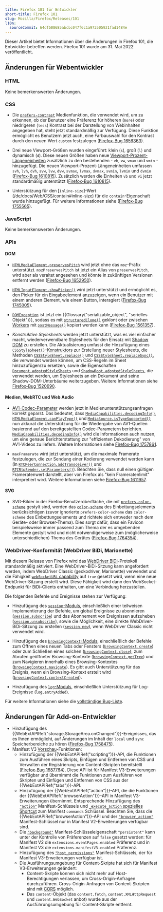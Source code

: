 ```yaml
---
title: Firefox 101 für Entwickler
short-title: Firefox 101
slug: Mozilla/Firefox/Releases/101
l10n:
  sourceCommit: 64df508685abcbc047f6c1a973505921fad1484e
---
```


Dieser Artikel bietet Informationen über die Änderungen in Firefox 101, die Entwickler betreffen werden. Firefox 101 wurde am 31. Mai 2022 veröffentlicht.

## Änderungen für Webentwickler

### HTML

Keine bemerkenswerten Änderungen.

### CSS

- Die [`prefers-contrast`](/de/docs/Web/CSS/@media/prefers-contrast) Medienfunktion, die verwendet wird, um zu erkennen, ob der Benutzer eine Präferenz für höheren (`more`) oder niedrigeren (`less`) Kontrast bei der Darstellung von Webinhalten angegeben hat, steht jetzt standardmäßig zur Verfügung. Diese Funktion ermöglicht es Benutzern jetzt auch, eine Farbauswahl für den Kontrast durch den neuen Wert `custom` festzulegen ([Firefox-Bug 1656363](https://bugzil.la/1656363)).

- Drei neue Viewport-Größen wurden eingeführt: klein (`s`), groß (`l`) und dynamisch (`d`). Diese neuen Größen haben neue [Viewport-Prozent-Längeneinheiten](/de/docs/Web/CSS/length) zusätzlich zu den bestehenden - `vh`, `vw`, `vmax` und `vmin` - hinzugefügt. Die neuen Viewport-Prozent-Längeneinheiten umfassen `svh`, `lvh`, `dvh`, `svw`, `lvw`, `dvw`, `svmax`, `lvmax`, `dvmax`, `svmin`, `lvmin` und `dvmin` ([Firefox-Bug 1610815](https://bugzil.la/1610815)). Zusätzlich werden die Einheiten `vb` und `vi` jetzt standardmäßig unterstützt ([Firefox-Bug 1610815](https://bugzil.la/1610815)).

- Unterstützung für den [`inline-size`]-Wert (/de/docs/Web/CSS/contain#inline-size) für die `contain`-Eigenschaft wurde hinzugefügt. Für weitere Informationen siehe ([Firefox-Bug 1755565](https://bugzil.la/1755565)).

### JavaScript

Keine bemerkenswerten Änderungen.

### APIs

#### DOM

- [`HTMLMediaElement.preservesPitch`](/de/docs/Web/API/HTMLMediaElement/preservesPitch) wird jetzt ohne das `moz`-Präfix unterstützt. `mozPreservesPitch` ist jetzt ein Alias von `preservesPitch`, wird aber als veraltet angesehen und könnte in zukünftigen Versionen entfernt werden ([Firefox-Bug 1652950](https://bugzil.la/1652950)).

- [`HTMLInputElement.showPicker()`](/de/docs/Web/API/HTMLInputElement/showPicker) wird jetzt unterstützt und ermöglicht es, den Picker für ein Eingabeelement anzuzeigen, wenn ein Benutzer mit einem anderen Element, wie einem Button, interagiert ([Firefox-Bug 1745005](https://bugzil.la/1745005)).

- [`DOMException`](/de/docs/Web/API/DOMException) ist jetzt ein {{Glossary("serializable_object", "serielles Objekt")}}, sodass es mit [`structuredClone()`](/de/docs/Web/API/Window/structuredClone) geklont oder zwischen [Workers](/de/docs/Web/API/Worker) mit [`postMessage()`](/de/docs/Web/API/Worker/postMessage) kopiert werden kann ([Firefox-Bug 1561357](https://bugzil.la/1561357)).

- _Konstruktive Stylesheets_ werden jetzt unterstützt, was es viel einfacher macht, wiederverwendbare Stylesheets für den Einsatz mit [Shadow DOM](/de/docs/Web/API/Web_components/Using_shadow_DOM) zu erstellen. Die Aktualisierung umfasst die Hinzufügung eines [`CSSStyleSheet()`-Konstruktors](/de/docs/Web/API/CSSStyleSheet/CSSStyleSheet) zur Erstellung neuer Stylesheets, die Methoden [`CSSStyleSheet.replace()`](/de/docs/Web/API/CSSStyleSheet/replace) und [`CSSStyleSheet.replaceSync()`](/de/docs/Web/API/CSSStyleSheet/replaceSync), die verwendet werden können, um CSS-Regeln im Sheet hinzuzufügen/zu ersetzen, sowie die Eigenschaften [`Document.adoptedStyleSheets`](/de/docs/Web/API/Document/adoptedStyleSheets) und [`ShadowRoot.adoptedStyleSheets`](/de/docs/Web/API/ShadowRoot/adoptedStyleSheets), die verwendet werden, um Stylesheets an ein Dokument und seine Shadow-DOM-Unterbäume weiterzugeben. Weitere Informationen siehe [Firefox-Bug 1520690](https://bugzil.la/1520690).

#### Medien, WebRTC und Web Audio

- [AV1-Codec-Parameter](/de/docs/Web/Media/Guides/Formats/codecs_parameter#av1) werden jetzt in Medienunterstützungsanfragen korrekt geparst. Das bedeutet, dass [`MediaCapabilities.decodingInfo()`](/de/docs/Web/API/MediaCapabilities/decodingInfo), [`HTMLMediaElement.canPlayType()`](/de/docs/Web/API/HTMLMediaElement/canPlayType) und [`MediaSource.isTypeSupported()`](/de/docs/Web/API/MediaSource/isTypeSupported_static) nun akkurat die Unterstützung für die Wiedergabe von AV1-Quellen basierend auf den bereitgestellten Codec-Parametern berichten. [`MediaCapabilities.decodingInfo()`](/de/docs/Web/API/MediaCapabilities/decodingInfo) wird die Informationen auch nutzen, um eine genaue Berichterstattung zur "effizienten Dekodierung" von AV1-Videos zu liefern. Weitere Informationen siehe [Firefox-Bug 1757861](https://bugzil.la/1757861).

- `maxFramerate` wird jetzt unterstützt, um die maximale Framerate festzulegen, die zur Sendung einer Kodierung verwendet werden kann (in [`RTCPeerConnection.addTransceiver()`](/de/docs/Web/API/RTCPeerConnection/addTransceiver) und [`RTCRtpSender.setParameters()`](/de/docs/Web/API/RTCRtpSender/setParameters)). Beachten Sie, dass null einen gültigen Frameratenwert darstellt, aber von Firefox als "kein Frameratenlimit" interpretiert wird. Weitere Informationen siehe [Firefox-Bug 1611957](https://bugzil.la/1611957).

#### SVG

- SVG-Bilder in der Firefox-Benutzeroberfläche, die mit [`prefers-color-scheme`](/de/docs/Web/CSS/@media/prefers-color-scheme) gestylt sind, werden das [`color-scheme`](/de/docs/Web/CSS/color-scheme) des Einbettungselements berücksichtigen (zuvor ignorierte `prefers-color-scheme` das `color-scheme` des Einbettungselements und richtete sich entweder nach dem Geräte- oder Browser-Thema). Dies sorgt dafür, dass ein Favicon beispielsweise immer passend zum Thema der es umgebenden Elemente gestylt wird und nicht notwendigerweise zum (möglicherweise unterschiedlichen) Thema des Gerätes ([Firefox-Bug 1764354](https://bugzil.la/1764354)).

### WebDriver-Konformität (WebDriver BiDi, Marionette)

Mit diesem Release von Firefox wird das [WebDriver BiDi](https://wiki.mozilla.org/WebDriver/RemoteProtocol/WebDriver_BiDi)-Protokoll standardmäßig aktiviert. Eine WebDriver-BiDi-Sitzung kann angefordert werden, indem WebDriver Classic (geckodriver, Marionette) verwendet und die Fähigkeit [`webSocketURL` capability](/de/docs/Web/WebDriver/Reference/Capabilities/webSocketUrl) auf `true` gesetzt wird, wenn eine neue WebDriver-Sitzung erstellt wird. Diese Fähigkeit wird dann den WebSocket-Endpunkt für BiDi-Clients enthalten, um eine Verbindung herzustellen.

Die folgenden Befehle und Ereignisse stehen zur Verfügung:

- Hinzufügung des [`session`-Moduls](https://w3c.github.io/webdriver-bidi/#module-session), einschließlich einer teilweisen Implementierung der Befehle, um global Ereignisse zu abonnieren ([`session.subscribe`](https://w3c.github.io/webdriver-bidi/#command-session-subscribe)) und das Abonnement von Ereignissen aufzuheben ([`session.unsubscribe`](https://w3c.github.io/webdriver-bidi/#command-session-unsubscribe)), sowie die Möglichkeit, eine direkte WebDriver-BiDi-Sitzung zu erstellen ([`session.new`](https://w3c.github.io/webdriver-bidi/#command-session-new)), wenn WebDriver Classic nicht verwendet wird.

- Hinzufügung des [`browsingContext`-Moduls](https://w3c.github.io/webdriver-bidi/#module-browsingContext), einschließlich der Befehle zum Öffnen eines neuen Tabs oder Fensters ([`browsingContext.create`](https://w3c.github.io/webdriver-bidi/#command-browsingContext-create)) oder zum Schließen eines solchen ([`browsingContext.close`](https://w3c.github.io/webdriver-bidi/#command-browsingContext-close)), zum Abrufen geöffneter Browsing-Kontexte ([`browsingContext.getTree`](https://w3c.github.io/webdriver-bidi/#command-browsingContext-getTree)) und zum Navigieren innerhalb eines Browsing-Kontextes ([`browsingContext.navigate`](https://w3c.github.io/webdriver-bidi/#command-browsingContext-navigate)). Es gibt auch Unterstützung für das Ereignis, wenn ein Browsing-Kontext erstellt wird ([`browsingContext.contextCreated`](https://w3c.github.io/webdriver-bidi/#event-browsingContext-contextCreated)).

- Hinzufügung des [`log`-Moduls](https://w3c.github.io/webdriver-bidi/#module-log), einschließlich Unterstützung für Log-Ereignisse ([`log.entryAdded`](https://w3c.github.io/webdriver-bidi/#event-log-entryAdded)).

Für weitere Informationen siehe die [vollständige Bug-Liste](https://bugzilla.mozilla.org/buglist.cgi?component=Agent&component=Marionette&component=WebDriver%20BiDi&v1=fixed&query_format=advanced&f1=cf_status_firefox101&o1=equals&product=Remote%20Protocol&product=Testing&j_top=OR&list_id=16095473&resolution=FIXED).

## Änderungen für Add-on-Entwickler

- Hinzufügung des {{WebExtAPIRef("storage.StorageArea.onChanged")}}-Ereignisses, das es Ihnen ermöglicht, auf Änderungen im Inhalt der `local` und `sync` Speicherbereiche zu hören ([Firefox-Bug 1758475](https://bugzil.la/1758475)).
- Manifest V3 [Vorschau](https://blog.mozilla.org/addons/2022/06/08/manifest-v3-firefox-developer-preview-how-to-get-involved/)-Funktionen:
  - Hinzufügung der {{WebExtAPIRef("scripting")}}-API, die Funktionen zum Ausführen eines Skripts, Einfügen und Entfernen von CSS und Verwalten der Registrierung von Content-Skripten bereitstellt ([Firefox-Bug 1687764](https://bugzil.la/1687764)). Diese API ist für Manifest V3-Erweiterungen verfügbar und übernimmt die Funktionen zum Ausführen von Skripten und Einfügen und Entfernen von CSS aus der {{WebExtAPIRef("tabs")}}-API.
  - Hinzufügung der {{WebExtAPIRef("action")}}-API, die die Funktionen der {{WebExtAPIRef("browserAction")}}-API in Manifest V3-Erweiterungen übernimmt. Entsprechende Hinzufügung des [`"action"`](/de/docs/Mozilla/Add-ons/WebExtensions/manifest.json/action) Manifest-Schlüssels und [`_execute_action` spezielles Shortcut](/de/docs/Mozilla/Add-ons/WebExtensions/manifest.json/commands#special_shortcuts) zum Manifest `commands` Schlüssel. Beachten Sie, dass die {{WebExtAPIRef("browserAction")}}-API und der [`"browser_action"`](/de/docs/Mozilla/Add-ons/WebExtensions/manifest.json/browser_action) Manifest-Schlüssel nur in Manifest V2-Erweiterungen verfügbar sind.
  - Die [`"background"`](/de/docs/Mozilla/Add-ons/WebExtensions/manifest.json/background) Manifest-Schlüsseleigenschaft `"persistent"` kann unter der Kontrolle von Präferenzen auf `false` gesetzt werden: für Manifest V2 die <code>extensions.eventPages.enabled</code> Präferenz und in Manifest V3 die <code>extensions.manifestV3.enabled</code> Präferenz.
  - Hinzufügung des [`"host_permissions"`](/de/docs/Mozilla/Add-ons/WebExtensions/manifest.json/host_permissions) Manifest-Schlüssels, der für Manifest V3-Erweiterungen verfügbar ist.
  - Die Ausführungsumgebung für Content-Skripte hat sich für Manifest V3-Erweiterungen geändert:
    - Content-Skripte können sich nicht mehr auf Host-Berechtigungen verlassen, um Cross-Origin-Anfragen durchzuführen. Cross-Origin-Anfragen von Content-Skripten sind mit [CORS](/de/docs/Web/HTTP/Guides/CORS) möglich.
    - Das `content`-Objekt (das `content.fetch`, `content.XMLHttpRequest` und `content.WebSocket` anbot) wurde aus der Ausführungsumgebung für Content-Skripte entfernt.
